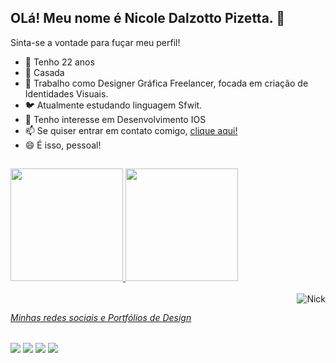## OLá! Meu nome é Nicole Dalzotto Pizetta. 👋
Sinta-se a vontade para fuçar meu perfil!

- 💬 Tenho 22 anos
- 💍 Casada
- 💼 Trabalho como Designer Gráfica Freelancer, focada em criação de Identidades Visuais.
- 🐦 Atualmente estudando linguagem Sfwit.
- 🌱 Tenho interesse em Desenvolvimento IOS 
- 📫 Se quiser entrar em contato comigo, [clique aqui!](https://cliolink.com/colliefaye.design)
- 😄 É isso, pessoal!

##
 <div>
  <a href="https://github.com/rafaballerini">
  <img height="180em" src="https://github-readme-stats.vercel.app/api?username=nicoledpizetta&show_icons=true&theme=tokyonight&include_all_commits=true&count_private=true"/> 
  <img height="180em" src="https://github-readme-stats.vercel.app/api/top-langs/?username=nicoledpizetta&layout=compact&langs_count=7&theme=tokyonight"/>
</div>
 
 
<div style="display: inline_block"><br>
  <img align="right" alt="Nick" src="https://media.discordapp.net/attachments/455179292540928005/885659384418537482/picasion.com_768f6386578ecda828e41d0e2d756ca9.gif">
</div>
  

 ##
  ###### Minhas redes sociais e Portfólios de Design
 
<div> 
  <a href="https://instagram.com/nicoledalzotto" target="_blank"><img src="https://img.shields.io/badge/-Instagram-%23E4405F?style=for-the-badge&logo=instagram&logoColor=white" target="_blank"></a>
  <a href="https://www.linkedin.com/in/NicoleDPizetta" target="_blank"><img src="https://img.shields.io/badge/-LinkedIn-%230077B5?style=for-the-badge&logo=linkedin&logoColor=white" target="_blank"></a> 
 <a href="https://www.behance.net/colliefaye" target="_blank"><img src="https://img.shields.io/badge/Behance-0057ff?style=for-the-badge&logo=behance&logoColor=white" target="_blank"></a>
 <a href = "https://dribbble.com/nicoledalzottodesign"><img src="https://img.shields.io/badge/-Dribbble-ea4c89?style=for-the-badge&logo=dribbble&logoColor=white" target="_blank"></a>
 

</div>

